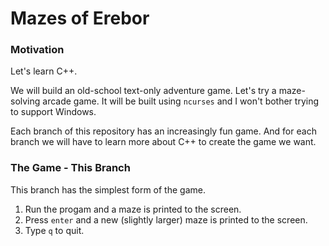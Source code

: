 # Mazes of Erebor

### Motivation

Let's learn C++.

We will build an old-school text-only adventure game. Let's try a maze-solving arcade game. It will be built using `ncurses` and I won't bother trying to support Windows.

Each branch of this repository has an increasingly fun game.  And for each branch we will have to learn more about C++ to create the game we want.

### The Game - This Branch

This branch has the simplest form of the game.

1. Run the progam and a maze is printed to the screen.
2. Press `enter` and a new (slightly larger) maze is printed to the screen.
3. Type `q` to quit.
